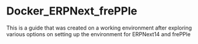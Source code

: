 # Docker_ERPNext_frePPle
This is a guide that was created on a working environment after exploring various options on setting up the environment for ERPNext14 and frePPle
